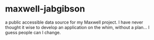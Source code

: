 # maxwell-jabgibson
a public accessible data source for my Maxwell project.
I have never thought it wise to develop an application on the whim, without a plan...
I guess people can I change.
